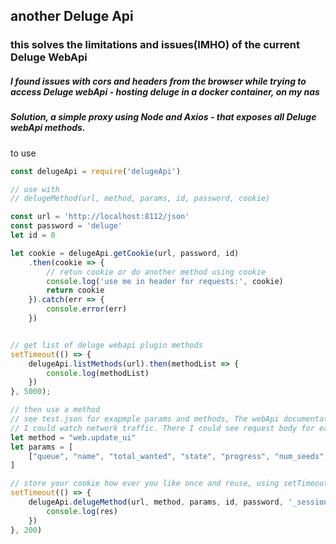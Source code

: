 ## another Deluge Api

### this solves the limitations and issues(IMHO) of the current Deluge WebApi

##### I found issues with cors and headers from the browser while trying to access Deluge webApi - hosting deluge in a docker container, on my nas

##### Solution, a simple proxy using Node and Axios - that exposes all Deluge webApi methods.

to use 
```js
const delugeApi = require('delugeApi')

// use with
// delugeMethod(url, method, params, id, password, cookie)

const url = 'http://localhost:8112/json'
const password = 'deluge'
let id = 0

let cookie = delugeApi.getCookie(url, password, id)
    .then(cookie => {
        // retun cookie or do another method using cookie
        console.log('use me in header for requests:', cookie)
        return cookie
    }).catch(err => {
        console.error(err)
    })


// get list of deluge webapi plugin methods
setTimeout(() => {
    delugeApi.listMethods(url).then(methodList => {
        console.log(methodList)
    })
}, 5000);

// then use a method
// see test.json for exapmple params and methods, The webApi documentation is lacking, so using the actual "Deluge WebUi" and used the browser dev tools
// I could watch network traffic. There I could see request body for each request, so I just went through the actions, add, pause, start, remove, etc..
let method = "web.update_ui"
let params = [
    ["queue", "name", "total_wanted", "state", "progress", "num_seeds", "total_seeds", "num_peers", "total_peers", "download_payload_rate", "upload_payload_rate", "eta", "ratio", "distributed_copies", "is_auto_managed", "time_added", "tracker_host", "save_path", "total_done", "total_uploaded", "max_download_speed", "max_upload_speed", "seeds_peers_ratio", "label"], {}
]

// store your cookie how ever you like once and reuse, using setTimeout here just for simple example.
setTimeout(() => {
    delugeApi.delugeMethod(url, method, params, id, password, '_session_id=6ec707e1dab55d2044e21b57740f8f812191').then(res => {
        console.log(res)
    })
}, 200)
```



